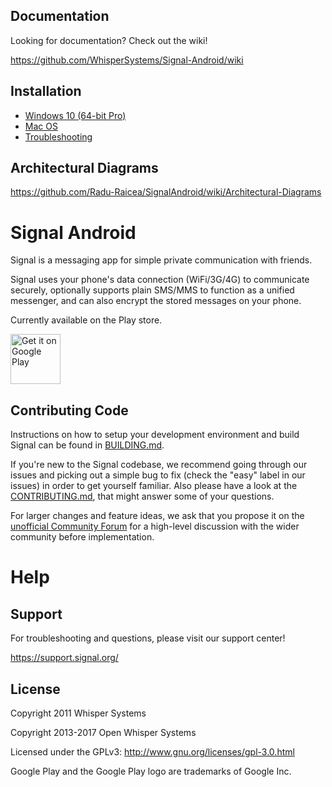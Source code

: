 ## Documentation
Looking for documentation? Check out the wiki!

https://github.com/WhisperSystems/Signal-Android/wiki

## Installation
* [Windows 10 (64-bit Pro)](https://github.com/Radu-Raicea/SignalAndroid/wiki/%5BInstallation%5D-Windows-10-Instructions-(64-bit-Pro))
* [Mac OS](https://github.com/Radu-Raicea/SignalAndroid/wiki/%5BInstallation%5D-macOS-Instructions)
* [Troubleshooting](https://github.com/Radu-Raicea/SignalAndroid/wiki/%5BTroubleshooting%5D)


## Architectural Diagrams
https://github.com/Radu-Raicea/SignalAndroid/wiki/Architectural-Diagrams

# Signal Android 

Signal is a messaging app for simple private communication with friends.

Signal uses your phone's data connection (WiFi/3G/4G) to communicate securely, optionally supports plain SMS/MMS to function as a unified messenger, and can also encrypt the stored messages on your phone.

Currently available on the Play store.

<a href='https://play.google.com/store/apps/details?id=org.thoughtcrime.securesms&pcampaignid=MKT-Other-global-all-co-prtnr-py-PartBadge-Mar2515-1'><img alt='Get it on Google Play' src='https://play.google.com/intl/en_us/badges/images/generic/en_badge_web_generic.png' height='80px'/></a>


## Contributing Code
Instructions on how to setup your development environment and build Signal can be found in  [BUILDING.md](https://github.com/WhisperSystems/Signal-Android/blob/master/BUILDING.md).

If you're new to the Signal codebase, we recommend going through our issues and picking out a simple bug to fix (check the "easy" label in our issues) in order to get yourself familiar. Also please have a look at the [CONTRIBUTING.md](https://github.com/WhisperSystems/Signal-Android/blob/master/CONTRIBUTING.md), that might answer some of your questions.

For larger changes and feature ideas, we ask that you propose it on the [unofficial Community Forum](https://whispersystems.discoursehosting.net) for a high-level discussion with the wider community before implementation.


Help
====
## Support
For troubleshooting and questions, please visit our support center!

https://support.signal.org/


## License

Copyright 2011 Whisper Systems

Copyright 2013-2017 Open Whisper Systems

Licensed under the GPLv3: http://www.gnu.org/licenses/gpl-3.0.html

Google Play and the Google Play logo are trademarks of Google Inc.
